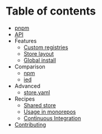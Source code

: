 # Table of contents

* [pnpm](../README.md)
* [API](api.md)
* Features
  * [Custom registries](custom-registries.md)
  * [Store layout](store-layout.md)
  * [Global install](global-install.md)
* Comparison
  * [npm](vs-npm.md)
  * [ied](vs-ied.md)
* Advanced
  * [store.yaml](store-yaml.md)
* Recipes
  * [Shared store](recipes/shared-store.md)
  * [Usage in monorepos](recipes/usage-in-monorepos.md)
  * [Continuous Integration](recipes/continuous-integration.md)
* [Contributing](../CONTRIBUTING.md)
